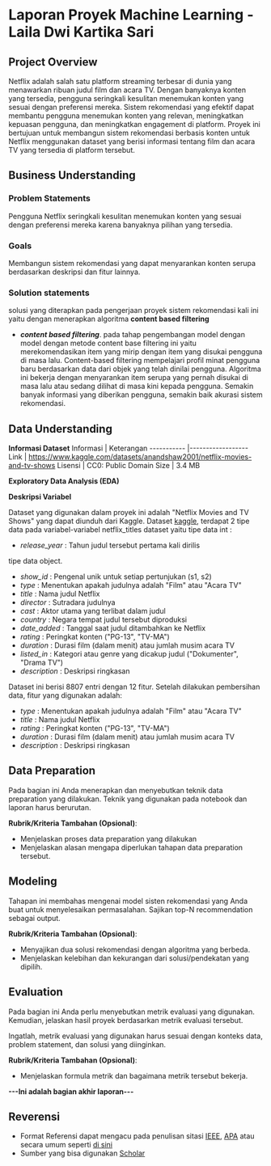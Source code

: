 # Laporan Proyek Machine Learning - Laila Dwi Kartika Sari

## Project Overview

Netflix adalah salah satu platform streaming terbesar di dunia yang menawarkan ribuan judul film dan acara TV. Dengan banyaknya konten yang tersedia, pengguna seringkali kesulitan menemukan konten yang sesuai dengan preferensi mereka. Sistem rekomendasi yang efektif dapat membantu pengguna menemukan konten yang relevan, meningkatkan kepuasan pengguna, dan meningkatkan engagement di platform. Proyek ini bertujuan untuk membangun sistem rekomendasi berbasis konten untuk Netflix menggunakan dataset yang berisi informasi tentang film dan acara TV yang tersedia di platform tersebut.

## Business Understanding


### Problem Statements

Pengguna Netflix seringkali kesulitan menemukan konten yang sesuai dengan preferensi mereka karena banyaknya pilihan yang tersedia.

### Goals

Membangun sistem rekomendasi yang dapat menyarankan konten serupa berdasarkan deskripsi dan fitur lainnya.

### Solution statements

solusi yang diterapkan pada pengerjaan proyek sistem rekomendasi kali ini yaitu dengan menerapkan algoritma **content based filtering** 

- ***content based filtering***.
        pada tahap pengembangan model dengan model dengan metode content base filtering ini yaitu merekomendasikan item yang mirip dengan item yang disukai pengguna di masa lalu. Content-based filtering mempelajari profil minat pengguna baru berdasarkan data dari objek yang telah dinilai pengguna. Algoritma ini bekerja dengan menyarankan item serupa yang pernah disukai di masa lalu atau sedang dilihat di masa kini kepada pengguna. Semakin banyak informasi yang diberikan pengguna, semakin baik akurasi sistem rekomendasi.

## Data Understanding

**Informasi Dataset** 
Informasi   | Keterangan 
----------- |------------------
Link        | https://www.kaggle.com/datasets/anandshaw2001/netflix-movies-and-tv-shows
Lisensi     | CC0: Public Domain
Size        | 3.4 MB

**Exploratory Data Analysis (EDA)**

**Deskripsi Variabel**

Dataset yang digunakan dalam proyek ini adalah "Netflix Movies and TV Shows" yang dapat diunduh dari Kaggle. Dataset [kaggle](https://www.kaggle.com/datasets/anandshaw2001/netflix-movies-and-tv-shows), terdapat 2 tipe data pada variabel-variabel netflix_titles dataset yaitu
tipe data int :
- *release_year* : Tahun judul tersebut pertama kali dirilis

tipe data object.
- *show_id* : Pengenal unik untuk setiap pertunjukan (s1, s2)
- *type* : Menentukan apakah judulnya adalah "Film" atau "Acara TV"
- *title* : Nama judul Netflix
- *director* : Sutradara judulnya
- *cast* : Aktor utama yang terlibat dalam judul
- *country* : Negara tempat judul tersebut diproduksi
- *date_added* : Tanggal saat judul ditambahkan ke Netflix
- *rating* : Peringkat konten ("PG-13", "TV-MA")
- *duration* : Durasi film (dalam menit) atau jumlah musim acara TV
- *listed_in* : Kategori atau genre yang dicakup judul ("Dokumenter", "Drama TV")
- *description* : Deskripsi ringkasan

Dataset ini berisi 8807 entri dengan 12 fitur. Setelah dilakukan pembersihan data, fitur yang digunakan adalah:
- *type* : Menentukan apakah judulnya adalah "Film" atau "Acara TV"
- *title* : Nama judul Netflix
- *rating* : Peringkat konten ("PG-13", "TV-MA")
- *duration* : Durasi film (dalam menit) atau jumlah musim acara TV
- *description* : Deskripsi ringkasan

## Data Preparation
Pada bagian ini Anda menerapkan dan menyebutkan teknik data preparation yang dilakukan. Teknik yang digunakan pada notebook dan laporan harus berurutan.

**Rubrik/Kriteria Tambahan (Opsional)**: 
- Menjelaskan proses data preparation yang dilakukan
- Menjelaskan alasan mengapa diperlukan tahapan data preparation tersebut.

## Modeling
Tahapan ini membahas mengenai model sisten rekomendasi yang Anda buat untuk menyelesaikan permasalahan. Sajikan top-N recommendation sebagai output.

**Rubrik/Kriteria Tambahan (Opsional)**: 
- Menyajikan dua solusi rekomendasi dengan algoritma yang berbeda.
- Menjelaskan kelebihan dan kekurangan dari solusi/pendekatan yang dipilih.

## Evaluation
Pada bagian ini Anda perlu menyebutkan metrik evaluasi yang digunakan. Kemudian, jelaskan hasil proyek berdasarkan metrik evaluasi tersebut.

Ingatlah, metrik evaluasi yang digunakan harus sesuai dengan konteks data, problem statement, dan solusi yang diinginkan.

**Rubrik/Kriteria Tambahan (Opsional)**: 
- Menjelaskan formula metrik dan bagaimana metrik tersebut bekerja.

**---Ini adalah bagian akhir laporan---**

## Reverensi
- Format Referensi dapat mengacu pada penulisan sitasi [IEEE](https://journals.ieeeauthorcenter.ieee.org/wp-content/uploads/sites/7/IEEE_Reference_Guide.pdf), [APA](https://www.mendeley.com/guides/apa-citation-guide/) atau secara umum seperti [di sini](https://penerbitdeepublish.com/menulis-buku-membuat-sitasi-dengan-mudah/)
- Sumber yang bisa digunakan [Scholar](https://scholar.google.com/)